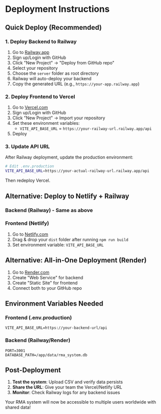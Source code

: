 # Deployment Instructions

## Quick Deploy (Recommended)

### 1. Deploy Backend to Railway

1. Go to [Railway.app](https://railway.app)
2. Sign up/Login with GitHub
3. Click "New Project" → "Deploy from GitHub repo"
4. Select your repository
5. Choose the `server` folder as root directory
6. Railway will auto-deploy your backend
7. Copy the generated URL (e.g., `https://your-app.railway.app`)

### 2. Deploy Frontend to Vercel

1. Go to [Vercel.com](https://vercel.com)
2. Sign up/Login with GitHub
3. Click "New Project" → Import your repository
4. Set these environment variables:
   - `VITE_API_BASE_URL` = `https://your-railway-url.railway.app/api`
5. Deploy

### 3. Update API URL

After Railway deployment, update the production environment:

```bash
# Edit .env.production
VITE_API_BASE_URL=https://your-actual-railway-url.railway.app/api
```

Then redeploy Vercel.

## Alternative: Deploy to Netlify + Railway

### Backend (Railway) - Same as above

### Frontend (Netlify)
1. Go to [Netlify.com](https://netlify.com)
2. Drag & drop your `dist` folder after running `npm run build`
3. Set environment variable: `VITE_API_BASE_URL`

## Alternative: All-in-One Deployment (Render)

1. Go to [Render.com](https://render.com)
2. Create "Web Service" for backend
3. Create "Static Site" for frontend
4. Connect both to your GitHub repo

## Environment Variables Needed

### Frontend (.env.production)
```
VITE_API_BASE_URL=https://your-backend-url/api
```

### Backend (Railway/Render)
```
PORT=3001
DATABASE_PATH=/app/data/rma_system.db
```

## Post-Deployment

1. **Test the system**: Upload CSV and verify data persists
2. **Share the URL**: Give your team the Vercel/Netlify URL
3. **Monitor**: Check Railway logs for any backend issues

Your RMA system will now be accessible to multiple users worldwide with shared data!